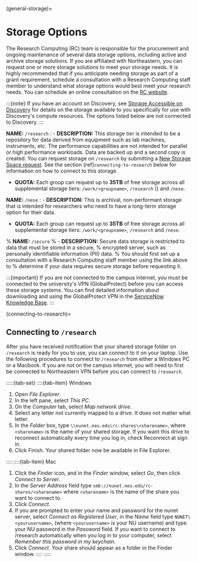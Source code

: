 (general-storage)=

# Storage Options

The Research Computing (RC) team is responsible for the procurement and ongoing
maintenance of several data storage options, including active and archive
storage solutions. If you are affiliated with Northeastern, you can request
one or more storage solutions to meet your storage needs. It is highly recommended
that if you anticipate needing storage as part of a grant requirement,
schedule a consultation with a Research Computing staff member to understand what
storage options would best meet your research needs.
You can schedule an online consultation on the [RC website](https://rc.northeastern.edu/support/consulting).

:::{note}
If you have an account on Discovery, see [Storage Accessible on Discovery](discovery_storage)
for details on the storage available to you specifically for use with Discovery's compute resources. The options listed below are not connected to Discovery.
:::

**NAME:** `/research`
: - **DESCRIPTION:** This storage tier is intended to be a repository for data derived from equipment such as lab machines,
instruments, etc. The performance capabilities are not intended for parallel or high performance workloads.
Data are backed up and a second copy is created. You can request storage on `/research` by submitting a [New Storage Space request](https://bit.ly/NURC-NewStorage).
See the section {ref}`connecting-to-research` below for information on how to connect to this storage.

- **QUOTA:** Each group can request up to **35TB** of free storage across all supplemental storage tiers: `/work/<groupname>`, `/research` () and `/nese`.

**NAME:** `/nese`
: - **DESCRIPTION:** This is archival, non-performant storage that is intended for researchers
who need to have a long-term storage option for their data.

- **QUOTA:** Each group can request up to **35TB** of free storage across all supplemental storage tiers: `/work/<groupname>`, `/research` and `/nese`.

% **NAME:** ``/secure``
% - **DESCRIPTION:** Secure data storage is restricted to data that must be stored in a secure,
% encrypted server, such as personally identifiable information (PII) data.
% You should first set up a consultation with a Research Computing staff member using the link above to
% determine if your data requires secure storage before requesting it.

:::{important}
If you are not connected to the campus internet, you must be connected to
the university's VPN (GlobalProtect) before you can access these storage systems.
You can find detailed information about downloading and using the GlobalProtect VPN in the [ServiceNow Knowledge Base](https://service.northeastern.edu/tech?id=kb_article&sys_id=4701e07adb93485084ba5595ce9619a9).
:::

(connecting-to-research)=

## Connecting to `/research`

After you have received notification that your shared storage folder on `/research` is ready for you to use, you
can connect to it on your laptop. Use the following procedures to connect to `/research` from either a Windows PC or a Macbook.
If you are not on the campus internet, you will need to first be connected to Northeastern VPN before you can connect to `/research`.

:::::{tab-set}
::::{tab-item} Windows

1. Open _File Explorer_.
1. In the left pane, select _This PC_.
1. On the _Computer_ tab, select _Map network drive_.
1. Select any letter not currently mapped to a drive. It does not matter what letter.
1. In the _Folder_ box, type `\\nunet.neu.edu\rc-shares\<sharename>`, where `<sharename>` is the name of your shared storage. If you want this drive to reconnect automatically every time you log in, check Reconnect at sign in.
1. Click Finish. Your shared folder now be available in File Explorer.

::::
::::{tab-item} Mac
1. Click the _Finder_ icon, and in the _Finder_ window, select _Go_, then click _Connect to Server_.
1. In the _Server Address_ field type `smb://nunet.neu.edu/rc-shares/<sharename>` where `<sharename>` is the name of the share you want to connect to.
1. Click _Connect_.
1. If you are prompted to enter your name and password for the nunet server, select _Connect as Registered User_, in the _Name_ field type `NUNET\<yourusername>`, (where `<yourusername>` is your NU username) and type your NU password in the _Password_ field. If you want to connect to /research automatically when you log in to your computer, select _Remember this password in my keychain_.
1. Click _Connect_. Your share should appear as a folder in the Finder window.
::::
:::::
